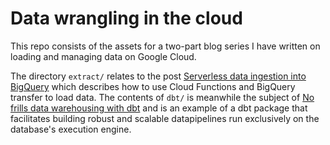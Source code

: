 # Data wrangling in the cloud

This repo consists of the assets for a two-part blog series I have written on loading and managing data on Google Cloud. 

The directory `extract/` relates to the post [Serverless data ingestion into BigQuery](http://tamaszilagyi.com/blog/2019/2019-02-10-serverless/) which describes how to use Cloud Functions and BigQuery transfer to load data. The contents of `dbt/` is meanwhile the subject of [No frills data warehousing with dbt](http://tamaszilagyi.com/blog/2019/2019-03-05-dbt/) and is an example of a dbt package that facilitates building robust and scalable datapipelines run exclusively on the database's execution engine. 

